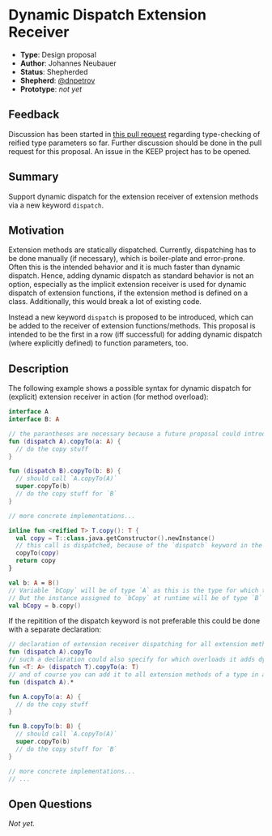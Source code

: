 # Dynamic Dispatch Extension Receiver

* **Type**: Design proposal
* **Author**: Johannes Neubauer
* **Status**: Shepherded
* **Shepherd**: [@dnpetrov](https://github.com/dnpetrov)
* **Prototype**: *not yet*

## Feedback 

Discussion has been started in [this pull request](https://github.com/Kotlin/KEEP/pull/35) regarding type-checking of reified type parameters so far. Further discussion should be done in the pull request for this proposal. An issue in the KEEP project has to be opened.

## Summary

Support dynamic dispatch for the extension receiver of extension methods via a new keyword `dispatch`.

## Motivation

Extension methods are statically dispatched. Currently, dispatching has to be done manually (if necessary), which is boiler-plate and error-prone. Often this is the intended behavior and it is much faster than dynamic dispatch. Hence, adding dynamic dispatch as standard behavior is not an option, especially as the implicit extension receiver is used for dynamic dispatch of extension functions, if the extension method is defined on a class. Additionally, this would break a lot of existing code.

Instead a new keyword `dispatch` is proposed to be introduced, which can be added to the receiver of extension functions/methods. This proposal is intended to be the first in a row (iff successful) for adding dynamic dispatch (where explicitly defined) to function parameters, too.

## Description

The following example shows a possible syntax for dynamic dispatch for (explicit) extension receiver in action (for method overload):

```kotlin
interface A
interface B: A

// the parantheses are necessary because a future proposal could introduce the dispatch keyword for the complete function (including the parameter `a`) and this should not introduce source-breaking changes... 
fun (dispatch A).copyTo(a: A) {
  // do the copy stuff
}

fun (dispatch B).copyTo(b: B) {
  // should call `A.copyTo(A)`
  super.copyTo(b)
  // do the copy stuff for `B`
}

// more concrete implementations...

inline fun <reified T> T.copy(): T {
  val copy = T::class.java.getConstructor().newInstance()
  // this call is dispatched, because of the `dispatch` keyword in the implementations. 
  copyTo(copy)
  return copy
}

val b: A = B()
// Variable `bCopy` will be of type `A` as this is the type for which the inline function has been called.
// But the instance assigned to `bCopy` at runtime will be of type `B` because of dynamic dispatch.
val bCopy = b.copy()
```

If the repitition of the dispatch keyword is not preferable this could be done with a separate declaration:

```kotlin
// declaration of extension receiver dispatching for all extension methods named copyTo for type A and its subtypes
fun (dispatch A).copyTo
// such a declaration could also specify for which overloads it adds dynamic dispatch (although the dispatching is done for the receiver only).
fun <T: A> (dispatch T).copyTo(a: T)
// and of course you can add it to all extension methods of a type in a given scope (using modifiers private, ...).
fun (dispatch A).*

fun A.copyTo(a: A) {
  // do the copy stuff
}

fun B.copyTo(b: B) {
  // should call `A.copyTo(A)`
  super.copyTo(b)
  // do the copy stuff for `B`
}

// more concrete implementations...
// ...
```

## Open Questions

*Not yet.*
